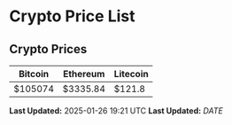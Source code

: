 # Crypto Price List

## Crypto Prices
| Bitcoin | Ethereum | Litecoin |
| ------- | -------- | -------- |
| $105074 | $3335.84 | $121.8 |
**Last Updated:** 2025-01-26 19:21 UTC
**Last Updated:** $DATE$
